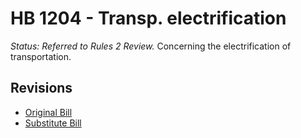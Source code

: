# HB 1204 - Transp. electrification
*Status: Referred to Rules 2 Review.*
Concerning the electrification of transportation.

## Revisions
* [Original Bill](1/)
* [Substitute Bill](S/)